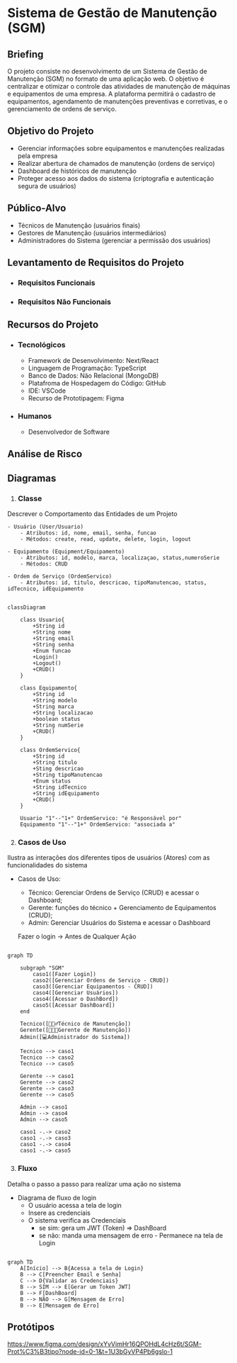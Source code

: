 # Sistema de Gestão de Manutenção (SGM)

## Briefing
O projeto consiste no desenvolvimento de um Sistema de Gestão de Manutenção (SGM) no formato de uma aplicação web. O objetivo é centralizar e otimizar o controle das atividades de manutenção de máquinas e equipamentos de uma empresa. A plataforma permitirá o cadastro de equipamentos, agendamento de manutenções preventivas e corretivas, e o gerenciamento de ordens de serviço.

## Objetivo do Projeto
- Gerenciar informações sobre equipamentos e manutenções realizadas pela empresa
- Realizar abertura de chamados de manutenção (ordens de serviço)
- Dashboard de históricos de manutenção
- Proteger acesso aos dados do sistema (criptografia e autenticação segura de usuários)

## Público-Alvo
- Técnicos de Manutenção (usuários finais)
- Gestores de Manutenção (usuários intermediários)
- Administradores do Sistema (gerenciar a permissão dos usuários)

## Levantamento de Requisitos do Projeto
- ### Requisitos Funcionais


- ### Requisitos Não Funcionais

## Recursos do Projeto
- ### Tecnológicos
    - Framework de Desenvolvimento: Next/React
    - Linguagem de Programação: TypeScript
    - Banco de Dados: Não Relacional (MongoDB)
    - Platafroma de Hospedagem do Código: GitHub
    - IDE: VSCode
    - Recurso de Prototipagem: Figma

- ### Humanos
    - Desenvolvedor de Software

## Análise de Risco

## Diagramas

1. ### Classe
Descrever o Comportamento das Entidades de um Projeto

    - Usuário (User/Usuario)
        - Atributos: id, nome, email, senha, funcao
        - Métodos: create, read, update, delete, login, logout

    - Equipamento (Equipment/Equipamento)
        - Atributos: id, modelo, marca, localizaçao, status,numeroSerie
        - Métodos: CRUD

    - Ordem de Serviço (OrdemServico)
        - Atributos: id, titulo, descricao, tipoManutencao, status, idTecnico, idEquipamento

```mermaid

classDiagram

    class Usuario{
        +String id
        +String nome
        +String email
        +String senha
        +Enum funcao
        +Login()
        +Logout()
        +CRUD()
    }

    class Equipamento{
        +String id
        +String modelo
        +String marca
        +String localizacao
        +boolean status
        +String numSerie
        +CRUD()
    }

    class OrdemServico{
        +String id
        +String titulo
        +Sting descricao
        +String tipoManutencao
        +Enum status
        +String idTecnico
        +String idEquipamento
        +CRUD()
    }

    Usuario "1"--"1+" OrdemServico: "é Responsável por"
    Equipamento "1"--"1+" OrdemServico: "associada a"

```
2. ### Casos de Uso
Ilustra as interações dos diferentes tipos de usuários (Atores) com as funcionalidades do sistema

- Casos de Uso:
    - Técnico: Gerenciar Ordens de Serviço (CRUD) e acessar o Dashboard;
    - Gerente: funções do técnico + Gerenciamento de Equipamentos (CRUD);
    - Admin: Gerenciar Usuários do Sistema e acessar o Dashboard

    Fazer o login -> Antes de Qualquer Ação

```mermaid

graph TD

    subgraph "SGM"
        caso1([Fazer Login])
        caso2([Gerenciar Ordens de Serviço - CRUD])
        caso3([Gerenciar Equipamentos - CRUD])
        caso4([Gerenciar Usuários])
        caso4([Acessar o DashBord])
        caso5([Acessar DashBoard])
    end

    Tecnico([👷🏼‍♂️Técnico de Manutenção])
    Gerente([🧑🏼‍💼Gerente de Manutenção])
    Admin([💻Administrador do Sistema])

    Tecnico --> caso1
    Tecnico --> caso2
    Tecnico --> caso5

    Gerente --> caso1
    Gerente --> caso2
    Gerente --> caso3
    Gerente --> caso5

    Admin --> caso1
    Admin --> caso4
    Admin --> caso5

    caso1 -.-> caso2
    caso1 -.-> caso3
    caso1 -.-> caso4
    caso1 -.-> caso5
```
3. ### Fluxo
Detalha o passo a passo para realizar uma ação no sistema

- Diagrama de fluxo de login
    - O usuário acessa a tela de login
    - Insere as credenciais
    - O sistema verifica as Credenciais
        - se sim: gera um JWT (Token) => DashBoard
        - se não: manda uma mensagem de erro - Permanece na tela de Login

```mermaid

graph TD
    A[Início] --> B{Acessa a tela de Login}
    B --> C[Preencher Email e Senha]
    C --> D{Validar as Credenciais}
    B --> SIM --> E[Gerar um Token JWT]
    B --> F[DashBoard]
    B --> NÃO --> G[Mensagem de Erro]
    B --> E[Mensagem de Erro]

```

## Protótipos

https://www.figma.com/design/xYvVimHr16QPOHdL4cHz6t/SGM-Prot%C3%B3tipo?node-id=0-1&t=1U3bGyVP4Pb6gslo-1